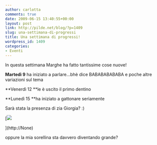 ```yaml
---
author: carlotta
comments: true
date: 2009-06-15 13:40:55+00:00
layout: post
link: http://pilde.net/blog/?p=1409
slug: una-settimana-di-progressi
title: Una settimana di progressi!
wordpress_id: 1409
categories:
- Eventi
---
```


In questa settimana Marghe ha fatto tantissime cose nuove!

**Martedì 9** ha iniziato a parlare...bhè dice BABABABABABA e poche altre variazioni sul tema

**Venerdì 12 **le è uscito il primo dentino

**Lunedì 15 **ha iniziato a gattonare seriamente

Sarà stata la presenza di zia Giorgia? :)




[![]({{baseurl}}/uploads/2009/06/zia.jpg)


](http://None)




oppure la mia sorellina sta davvero diventando grande?
